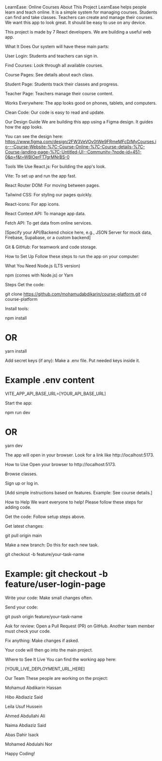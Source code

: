 LearnEase: Online Courses
About This Project
LearnEase helps people learn and teach online. It is a simple system for managing courses. Students can find and take classes. Teachers can create and manage their courses. We want this app to look great. It should be easy to use on any device.

This project is made by 7 React developers. We are building a useful web app.

What It Does
Our system will have these main parts:

User Login: Students and teachers can sign in.

Find Courses: Look through all available courses.

Course Pages: See details about each class.

Student Page: Students track their classes and progress.

Teacher Page: Teachers manage their course content.

Works Everywhere: The app looks good on phones, tablets, and computers.

Clean Code: Our code is easy to read and update.

Our Design Guide
We are building this app using a Figma design. It guides how the app looks.

You can see the design here:
https://www.figma.com/design/2FW3VeVOv0tWe9FRmeMFcD/MyCourses.io---Course-Website-%7C-Course-Online-%7C-Course-details-%7C-Course-landing-page-%7C-Untitled-UI--Community-?node-id=451-0&p=f&t=WBlOerFT7grMNrBS-0

Tools We Use
React.js: For building the app's look.

Vite: To set up and run the app fast.

React Router DOM: For moving between pages.

Tailwind CSS: For styling our pages quickly.

React-icons: For app icons.

React Context API: To manage app data.

Fetch API: To get data from online services.

[Specify your API/Backend choice here, e.g., JSON Server for mock data, Firebase, Supabase, or a custom backend]

Git & GitHub: For teamwork and code storage.

How to Set Up
Follow these steps to run the app on your computer:

What You Need
Node.js (LTS version)

npm (comes with Node.js) or Yarn

Steps
Get the code:

git clone https://github.com/mohamudabdikarin/course-platform.git
cd course-platform

Install tools:

npm install
# OR
yarn install

Add secret keys (if any):
Make a .env file. Put needed keys inside it.

# Example .env content
VITE_APP_API_BASE_URL=[YOUR_API_BASE_URL]

Start the app:

npm run dev
# OR
yarn dev

The app will open in your browser. Look for a link like http://localhost:5173.

How to Use
Open your browser to http://localhost:5173.

Browse classes.

Sign up or log in.

[Add simple instructions based on features. Example: See course details.]

How to Help
We want everyone to help! Please follow these steps for adding code.

Get the code: Follow setup steps above.

Get latest changes:

git pull origin main

Make a new branch: Do this for each new task.

git checkout -b feature/your-task-name
# Example: git checkout -b feature/user-login-page

Write your code: Make small changes often.

Send your code:

git push origin feature/your-task-name

Ask for review: Open a Pull Request (PR) on GitHub. Another team member must check your code.

Fix anything: Make changes if asked.

Your code will then go into the main project.

Where to See It Live
You can find the working app here:

[YOUR_LIVE_DEPLOYMENT_URL_HERE]

Our Team
These people are working on the project:

Mohamud Abdikarin Hassan

Hibo Abdiaziz Said

Leila Usuf Hussein

Ahmed Abdullahi Ali

Naima Abdiaziz Said

Abas Dahir Isack

Mohamed Abdulahi Nor

Happy Coding!